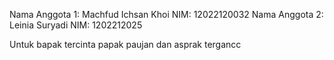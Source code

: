 <!-- # tugas_git

A new Flutter project.

## Getting Started

This project is a starting point for a Flutter application.

A few resources to get you started if this is your first Flutter project:

- [Lab: Write your first Flutter app](https://docs.flutter.dev/get-started/codelab)
- [Cookbook: Useful Flutter samples](https://docs.flutter.dev/cookbook)

For help getting started with Flutter development, view the
[online documentation](https://docs.flutter.dev/), which offers tutorials,
samples, guidance on mobile development, and a full API reference. -->
Nama Anggota 
1: Machfud Ichsan Khoi
NIM: 12022120032
Nama Anggota 
2: Leinia Suryadi
NIM: 1202212025

Untuk bapak tercinta papak paujan dan asprak tergancc 
